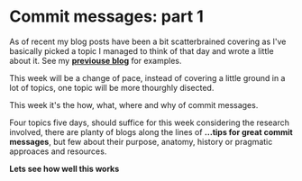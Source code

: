 # Commit messages: part 1
As of recent my blog posts have been a bit scatterbrained covering as I've basically picked a topic I managed to think of that day and wrote a little about it. See my **[previouse blog](https://marcmcintosh.github.io/holidayCheck-Blog/)** for examples.

This week will be a change of pace, instead of covering a little ground in a lot of topics, one topic will be more thourghly disected.

This week it's the how, what, where and why of commit messages. 

Four topics five days, should suffice for this week considering the research involved, there are planty of blogs along the lines of __...tips for great commit messages__, but few about their purpose, anatomy, history or pragmatic approaces and resources. 

**Lets see how well this works**
